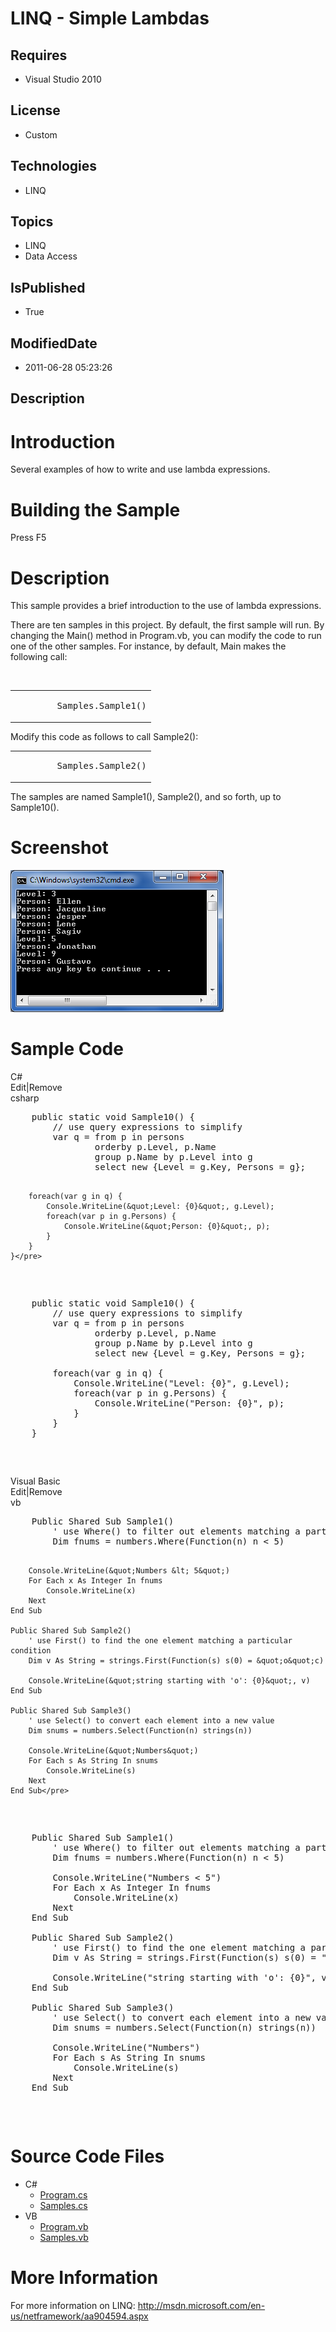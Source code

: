 # LINQ - Simple Lambdas
## Requires
* Visual Studio 2010
## License
* Custom
## Technologies
* LINQ
## Topics
* LINQ
* Data Access
## IsPublished
* True
## ModifiedDate
* 2011-06-28 05:23:26
## Description

<h1>Introduction</h1>
<p><span id="ctl00_ctl00_Content_TabContentPanel_Content_wikiSourceLabel">Several examples of how to write and use lambda expressions.</span></p>
<h1><span>Building the Sample</span></h1>
<p>Press F5</p>
<div class="section" id="demonstratesSection">
<h1>Description</h1>
<p>This sample provides a brief introduction to the use of lambda expressions.</p>
<p>There are ten samples in this project. By default, the first sample will run. By changing the
<span class="code">Main()</span> method in Program.vb, you can modify the code to run one of the other samples. For instance, by default,
<span class="code">Main</span> makes the following call:</p>
<div class="code"><span>&nbsp;</span></div>
</div>
<table cellspacing="0" cellpadding="0" width="100%">
<tbody>
<tr>
<td colspan="2">
<pre>&nbsp;&nbsp;&nbsp;&nbsp;&nbsp;&nbsp;&nbsp; Samples.Sample1()</pre>
</td>
</tr>
</tbody>
</table>
<p>Modify this code as follows to call <span class="code">Sample2()</span>:</p>
<div class="code"><span>
<table cellspacing="0" cellpadding="0" width="100%">
<tbody>
<tr>
<td colspan="2">
<pre>&nbsp;&nbsp;&nbsp;&nbsp;&nbsp;&nbsp;&nbsp; Samples.Sample2()</pre>
</td>
</tr>
</tbody>
</table>
</span></div>
<p>The samples are named <span class="code">Sample1()</span>, <span class="code">
Sample2()</span>, and so forth, up to <span class="code">Sample10()</span>.</p>
<h1>Screenshot</h1>
<p><img src="22793-screenshot.png" alt="" width="341" height="227"></p>
<h1>Sample Code</h1>
<p></p>
<div class="scriptcode">
<div class="pluginEditHolder" pluginCommand="mceScriptCode">
<div class="title"><span>C#</span></div>
<div class="pluginLinkHolder"><span class="pluginEditHolderLink">Edit</span>|<span class="pluginRemoveHolderLink">Remove</span></div>
<span class="hidden">csharp</span>
<pre class="hidden">    public static void Sample10() {
        // use query expressions to simplify
        var q = from p in persons 
                orderby p.Level, p.Name
                group p.Name by p.Level into g
                select new {Level = g.Key, Persons = g};
        
        foreach(var g in q) {
            Console.WriteLine(&quot;Level: {0}&quot;, g.Level);
            foreach(var p in g.Persons) {
                Console.WriteLine(&quot;Person: {0}&quot;, p);
            }
        }                
    }</pre>
<div class="preview">
<pre id="codePreview" class="csharp">&nbsp;&nbsp;&nbsp;&nbsp;<span class="cs__keyword">public</span>&nbsp;<span class="cs__keyword">static</span>&nbsp;<span class="cs__keyword">void</span>&nbsp;Sample10()&nbsp;{&nbsp;
&nbsp;&nbsp;&nbsp;&nbsp;&nbsp;&nbsp;&nbsp;&nbsp;<span class="cs__com">//&nbsp;use&nbsp;query&nbsp;expressions&nbsp;to&nbsp;simplify</span>&nbsp;
&nbsp;&nbsp;&nbsp;&nbsp;&nbsp;&nbsp;&nbsp;&nbsp;var&nbsp;q&nbsp;=&nbsp;from&nbsp;p&nbsp;<span class="cs__keyword">in</span>&nbsp;persons&nbsp;&nbsp;
&nbsp;&nbsp;&nbsp;&nbsp;&nbsp;&nbsp;&nbsp;&nbsp;&nbsp;&nbsp;&nbsp;&nbsp;&nbsp;&nbsp;&nbsp;&nbsp;orderby&nbsp;p.Level,&nbsp;p.Name&nbsp;
&nbsp;&nbsp;&nbsp;&nbsp;&nbsp;&nbsp;&nbsp;&nbsp;&nbsp;&nbsp;&nbsp;&nbsp;&nbsp;&nbsp;&nbsp;&nbsp;group&nbsp;p.Name&nbsp;by&nbsp;p.Level&nbsp;into&nbsp;g&nbsp;
&nbsp;&nbsp;&nbsp;&nbsp;&nbsp;&nbsp;&nbsp;&nbsp;&nbsp;&nbsp;&nbsp;&nbsp;&nbsp;&nbsp;&nbsp;&nbsp;select&nbsp;<span class="cs__keyword">new</span>&nbsp;{Level&nbsp;=&nbsp;g.Key,&nbsp;Persons&nbsp;=&nbsp;g};&nbsp;
&nbsp;&nbsp;&nbsp;&nbsp;&nbsp;&nbsp;&nbsp;&nbsp;&nbsp;
&nbsp;&nbsp;&nbsp;&nbsp;&nbsp;&nbsp;&nbsp;&nbsp;<span class="cs__keyword">foreach</span>(var&nbsp;g&nbsp;<span class="cs__keyword">in</span>&nbsp;q)&nbsp;{&nbsp;
&nbsp;&nbsp;&nbsp;&nbsp;&nbsp;&nbsp;&nbsp;&nbsp;&nbsp;&nbsp;&nbsp;&nbsp;Console.WriteLine(<span class="cs__string">&quot;Level:&nbsp;{0}&quot;</span>,&nbsp;g.Level);&nbsp;
&nbsp;&nbsp;&nbsp;&nbsp;&nbsp;&nbsp;&nbsp;&nbsp;&nbsp;&nbsp;&nbsp;&nbsp;<span class="cs__keyword">foreach</span>(var&nbsp;p&nbsp;<span class="cs__keyword">in</span>&nbsp;g.Persons)&nbsp;{&nbsp;
&nbsp;&nbsp;&nbsp;&nbsp;&nbsp;&nbsp;&nbsp;&nbsp;&nbsp;&nbsp;&nbsp;&nbsp;&nbsp;&nbsp;&nbsp;&nbsp;Console.WriteLine(<span class="cs__string">&quot;Person:&nbsp;{0}&quot;</span>,&nbsp;p);&nbsp;
&nbsp;&nbsp;&nbsp;&nbsp;&nbsp;&nbsp;&nbsp;&nbsp;&nbsp;&nbsp;&nbsp;&nbsp;}&nbsp;
&nbsp;&nbsp;&nbsp;&nbsp;&nbsp;&nbsp;&nbsp;&nbsp;}&nbsp;&nbsp;&nbsp;&nbsp;&nbsp;&nbsp;&nbsp;&nbsp;&nbsp;&nbsp;&nbsp;&nbsp;&nbsp;&nbsp;&nbsp;&nbsp;&nbsp;
&nbsp;&nbsp;&nbsp;&nbsp;}</pre>
</div>
</div>
</div>
<p></p>
<div class="scriptcode">
<div class="pluginEditHolder" pluginCommand="mceScriptCode">
<div class="title"><span>Visual Basic</span></div>
<div class="pluginLinkHolder"><span class="pluginEditHolderLink">Edit</span>|<span class="pluginRemoveHolderLink">Remove</span></div>
<span class="hidden">vb</span>
<pre class="hidden">    Public Shared Sub Sample1()
        ' use Where() to filter out elements matching a particular condition       
        Dim fnums = numbers.Where(Function(n) n &lt; 5)

        Console.WriteLine(&quot;Numbers &lt; 5&quot;)
        For Each x As Integer In fnums
            Console.WriteLine(x)
        Next
    End Sub

    Public Shared Sub Sample2()
        ' use First() to find the one element matching a particular condition       
        Dim v As String = strings.First(Function(s) s(0) = &quot;o&quot;c)

        Console.WriteLine(&quot;string starting with 'o': {0}&quot;, v)
    End Sub

    Public Shared Sub Sample3()
        ' use Select() to convert each element into a new value
        Dim snums = numbers.Select(Function(n) strings(n))

        Console.WriteLine(&quot;Numbers&quot;)
        For Each s As String In snums
            Console.WriteLine(s)
        Next
    End Sub</pre>
<div class="preview">
<pre id="codePreview" class="vb">&nbsp;&nbsp;&nbsp;&nbsp;<span class="visualBasic__keyword">Public</span>&nbsp;<span class="visualBasic__keyword">Shared</span>&nbsp;<span class="visualBasic__keyword">Sub</span>&nbsp;Sample1()&nbsp;
&nbsp;&nbsp;&nbsp;&nbsp;&nbsp;&nbsp;&nbsp;&nbsp;<span class="visualBasic__com">'&nbsp;use&nbsp;Where()&nbsp;to&nbsp;filter&nbsp;out&nbsp;elements&nbsp;matching&nbsp;a&nbsp;particular&nbsp;condition&nbsp;&nbsp;&nbsp;&nbsp;&nbsp;&nbsp;&nbsp;</span>&nbsp;
&nbsp;&nbsp;&nbsp;&nbsp;&nbsp;&nbsp;&nbsp;&nbsp;<span class="visualBasic__keyword">Dim</span>&nbsp;fnums&nbsp;=&nbsp;numbers.Where(<span class="visualBasic__keyword">Function</span>(n)&nbsp;n&nbsp;&lt;&nbsp;<span class="visualBasic__number">5</span>)&nbsp;
&nbsp;
&nbsp;&nbsp;&nbsp;&nbsp;&nbsp;&nbsp;&nbsp;&nbsp;Console.WriteLine(<span class="visualBasic__string">&quot;Numbers&nbsp;&lt;&nbsp;5&quot;</span>)&nbsp;
&nbsp;&nbsp;&nbsp;&nbsp;&nbsp;&nbsp;&nbsp;&nbsp;<span class="visualBasic__keyword">For</span>&nbsp;<span class="visualBasic__keyword">Each</span>&nbsp;x&nbsp;<span class="visualBasic__keyword">As</span>&nbsp;<span class="visualBasic__keyword">Integer</span>&nbsp;<span class="visualBasic__keyword">In</span>&nbsp;fnums&nbsp;
&nbsp;&nbsp;&nbsp;&nbsp;&nbsp;&nbsp;&nbsp;&nbsp;&nbsp;&nbsp;&nbsp;&nbsp;Console.WriteLine(x)&nbsp;
&nbsp;&nbsp;&nbsp;&nbsp;&nbsp;&nbsp;&nbsp;&nbsp;<span class="visualBasic__keyword">Next</span>&nbsp;
&nbsp;&nbsp;&nbsp;&nbsp;<span class="visualBasic__keyword">End</span>&nbsp;<span class="visualBasic__keyword">Sub</span>&nbsp;
&nbsp;
&nbsp;&nbsp;&nbsp;&nbsp;<span class="visualBasic__keyword">Public</span>&nbsp;<span class="visualBasic__keyword">Shared</span>&nbsp;<span class="visualBasic__keyword">Sub</span>&nbsp;Sample2()&nbsp;
&nbsp;&nbsp;&nbsp;&nbsp;&nbsp;&nbsp;&nbsp;&nbsp;<span class="visualBasic__com">'&nbsp;use&nbsp;First()&nbsp;to&nbsp;find&nbsp;the&nbsp;one&nbsp;element&nbsp;matching&nbsp;a&nbsp;particular&nbsp;condition&nbsp;&nbsp;&nbsp;&nbsp;&nbsp;&nbsp;&nbsp;</span>&nbsp;
&nbsp;&nbsp;&nbsp;&nbsp;&nbsp;&nbsp;&nbsp;&nbsp;<span class="visualBasic__keyword">Dim</span>&nbsp;v&nbsp;<span class="visualBasic__keyword">As</span>&nbsp;<span class="visualBasic__keyword">String</span>&nbsp;=&nbsp;strings.First(<span class="visualBasic__keyword">Function</span>(s)&nbsp;s(<span class="visualBasic__number">0</span>)&nbsp;=&nbsp;<span class="visualBasic__string">&quot;o&quot;</span>c)&nbsp;
&nbsp;
&nbsp;&nbsp;&nbsp;&nbsp;&nbsp;&nbsp;&nbsp;&nbsp;Console.WriteLine(<span class="visualBasic__string">&quot;string&nbsp;starting&nbsp;with&nbsp;'o':&nbsp;{0}&quot;</span>,&nbsp;v)&nbsp;
&nbsp;&nbsp;&nbsp;&nbsp;<span class="visualBasic__keyword">End</span>&nbsp;<span class="visualBasic__keyword">Sub</span>&nbsp;
&nbsp;
&nbsp;&nbsp;&nbsp;&nbsp;<span class="visualBasic__keyword">Public</span>&nbsp;<span class="visualBasic__keyword">Shared</span>&nbsp;<span class="visualBasic__keyword">Sub</span>&nbsp;Sample3()&nbsp;
&nbsp;&nbsp;&nbsp;&nbsp;&nbsp;&nbsp;&nbsp;&nbsp;<span class="visualBasic__com">'&nbsp;use&nbsp;Select()&nbsp;to&nbsp;convert&nbsp;each&nbsp;element&nbsp;into&nbsp;a&nbsp;new&nbsp;value</span>&nbsp;
&nbsp;&nbsp;&nbsp;&nbsp;&nbsp;&nbsp;&nbsp;&nbsp;<span class="visualBasic__keyword">Dim</span>&nbsp;snums&nbsp;=&nbsp;numbers.<span class="visualBasic__keyword">Select</span>(<span class="visualBasic__keyword">Function</span>(n)&nbsp;strings(n))&nbsp;
&nbsp;
&nbsp;&nbsp;&nbsp;&nbsp;&nbsp;&nbsp;&nbsp;&nbsp;Console.WriteLine(<span class="visualBasic__string">&quot;Numbers&quot;</span>)&nbsp;
&nbsp;&nbsp;&nbsp;&nbsp;&nbsp;&nbsp;&nbsp;&nbsp;<span class="visualBasic__keyword">For</span>&nbsp;<span class="visualBasic__keyword">Each</span>&nbsp;s&nbsp;<span class="visualBasic__keyword">As</span>&nbsp;<span class="visualBasic__keyword">String</span>&nbsp;<span class="visualBasic__keyword">In</span>&nbsp;snums&nbsp;
&nbsp;&nbsp;&nbsp;&nbsp;&nbsp;&nbsp;&nbsp;&nbsp;&nbsp;&nbsp;&nbsp;&nbsp;Console.WriteLine(s)&nbsp;
&nbsp;&nbsp;&nbsp;&nbsp;&nbsp;&nbsp;&nbsp;&nbsp;<span class="visualBasic__keyword">Next</span>&nbsp;
&nbsp;&nbsp;&nbsp;&nbsp;<span class="visualBasic__keyword">End</span>&nbsp;<span class="visualBasic__keyword">Sub</span></pre>
</div>
</div>
</div>
<h1><span>Source Code Files</span></h1>
<ul>
<li>C#
<ul>
<li><a class="browseFile" href="sourcecode?fileId=24064&pathId=1357046241">Program.cs</a>
</li><li><a class="browseFile" href="sourcecode?fileId=24064&pathId=1841004270">Samples.cs</a>
</li></ul>
</li><li>VB
<ul>
<li><a class="browseFile" href="sourcecode?fileId=22792&pathId=1173531666">Program.vb</a>
</li><li><a class="browseFile" href="sourcecode?fileId=22792&pathId=823407690">Samples.vb</a>
</li></ul>
</li></ul>
<h1>More Information</h1>
<p>For more information on LINQ: <a href="http://msdn.microsoft.com/en-us/netframework/aa904594.aspx" target="_blank">
http://msdn.microsoft.com/en-us/netframework/aa904594.aspx</a></p>
